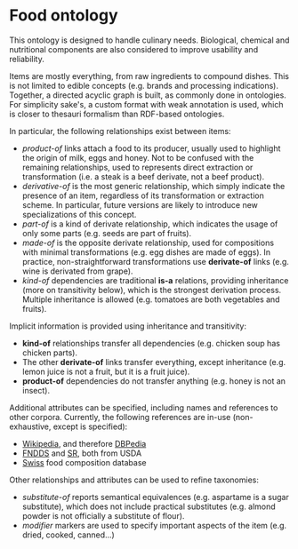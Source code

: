 
# Food ontology

This ontology is designed to handle culinary needs. Biological, chemical and nutritional components are also considered to improve usability and reliability.

Items are mostly everything, from raw ingredients to compound dishes. This is not limited to edible concepts (e.g. brands and processing indications). Together, a directed acyclic graph is built, as commonly done in ontologies. For simplicity sake's, a custom format with weak annotation is used, which is closer to thesauri formalism than RDF-based ontologies.

In particular, the following relationships exist between items:
 * _product-of_ links attach a food to its producer, usually used to highlight the origin of milk, eggs and honey. Not to be confused with the remaining relationships, used to represents direct extraction or transformation (i.e. a steak is a beef derivate, not a beef product).
 * _derivative-of_ is the most generic relationship, which simply indicate the presence of an item, regardless of its transformation or extraction scheme. In particular, future versions are likely to introduce new specializations of this concept.
 * _part-of_ is a kind of derivate relationship, which indicates the usage of only some parts (e.g. seeds are part of fruits).
 * _made-of_ is the opposite derivate relationship, used for compositions with minimal transformations (e.g. egg dishes are made of eggs). In practice, non-straightforward transformations use __derivate-of__ links (e.g. wine is derivated from grape).
 * _kind-of_ dependencies are traditional __is-a__ relations, providing inheritance (more on transitivity below), which is the strongest derivation process. Multiple inheritance is allowed (e.g. tomatoes are both vegetables and fruits).

Implicit information is provided using inheritance and transitivity:
 * __kind-of__ relationships transfer all dependencies (e.g. chicken soup has chicken parts).
 * The other __derivate-of__ links transfer everything, except inheritance (e.g. lemon juice is not a fruit, but it is a fruit juice).
 * __product-of__ dependencies do not transfer anything (e.g. honey is not an insect).

Additional attributes can be specified, including names and references to other corpora. Currently, the following references are in-use (non-exhaustive, except is specified):
 * [Wikipedia](https://en.wikipedia.org/wiki/Main_Page), and therefore [DBPedia](http://wiki.dbpedia.org/)
 * [FNDDS](https://data.nal.usda.gov/dataset/food-and-nutrient-database-dietary-studies-fndds) and [SR](https://data.nal.usda.gov/dataset/composition-foods-raw-processed-prepared-usda-national-nutrient-database-standard-reference-release-28-0), both from USDA
 * [Swiss](http://www.naehrwertdaten.ch) food composition database

Other relationships and attributes can be used to refine taxonomies:
 * _substitute-of_ reports semantical equivalences (e.g. aspartame is a sugar substitute), which does not include practical substitutes (e.g. almond powder is not officially a substitute of flour).
 * _modifier_ markers are used to specify important aspects of the item (e.g. dried, cooked, canned...)
